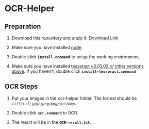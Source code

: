 # OCR-Helper

## Preparation

1. Download this repository and unzip it. [Download Link](https://github.com/karmapa/ocr-helper/archive/master.zip)

2. Make sure you have installed [node](https://nodejs.org/en/).

3. Double click **`install.command`** to setup the working environment.

4. Make sure you have installed [tesseract v3.05.02 or other versions above](https://github.com/tesseract-ocr/tesseract/wiki). If you haven't, double click **`install-tesseract.command`**


## OCR Steps

1. Put your images in the ocr-helper folder. The format should be *`tiff/tif/jpg/jpeg/png/gif/bmp`*.

2. Double click **`ocr.command`** to OCR.

3. The result will be in the **`OCR-result.txt`**.
